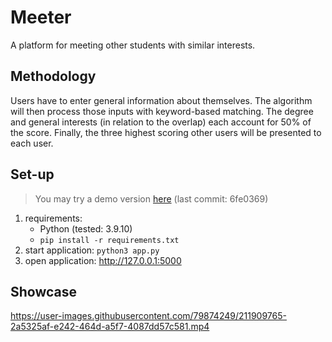 # Meeter

A platform for meeting other students with similar interests. 

## Methodology 

Users have to enter general information about themselves. The algorithm will then process those inputs with keyword-based matching. The degree and general interests (in relation to the overlap) each account for 50% of the score. Finally, the three highest scoring other users will be presented to each user.

## Set-up

> You may try a demo version [here](https://noelkronenberg.pythonanywhere.com) (last commit: 6fe0369)

1. requirements: 
    - Python (tested: 3.9.10)
    - ```pip install -r requirements.txt```
2. start application: ```python3 app.py```
3. open application: http://127.0.0.1:5000

## Showcase

https://user-images.githubusercontent.com/79874249/211909765-2a5325af-e242-464d-a5f7-4087dd57c581.mp4

